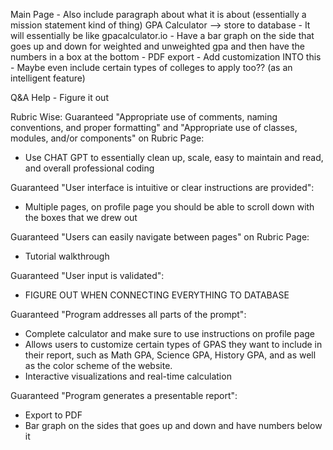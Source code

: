 Main Page
    - Also include paragraph about what it is about (essentially a mission statement kind of thing)
GPA Calculator --> store to database
    - It will essentially be like gpacalculator.io
    - Have a bar graph on the side that goes up and down for weighted and unweighted gpa and then have the numbers in a box at the bottom
    - PDF export
    - Add customization INTO this
    - Maybe even include certain types of colleges to apply too?? (as an intelligent feature)

Q&A Help
    - Figure it out


Rubric Wise:
Guaranteed "Appropriate use of comments, naming conventions, and proper formatting" and "Appropriate use of classes, modules, and/or components" on Rubric Page:
- Use CHAT GPT to essentially clean up, scale, easy to maintain and read, and overall professional coding

Guaranteed "User interface is intuitive or clear instructions are provided":
- Multiple pages, on profile page you should be able to scroll down with the boxes that we drew out


Guaranteed "Users can easily navigate between pages" on Rubric Page:
- Tutorial walkthrough

Guaranteed "User input is validated":
- FIGURE OUT WHEN CONNECTING EVERYTHING TO DATABASE

Guaranteed "Program addresses all parts of the prompt":
- Complete calculator and make sure to use instructions on profile page
- Allows users to customize certain types of GPAS they want to include in their report, such as Math GPA, Science GPA, History GPA, and as well as the color scheme of the website. 
- Interactive visualizations and real-time calculation


Guaranteed "Program generates a presentable report":
- Export to PDF
- Bar graph on the sides that goes up and down and have numbers below it